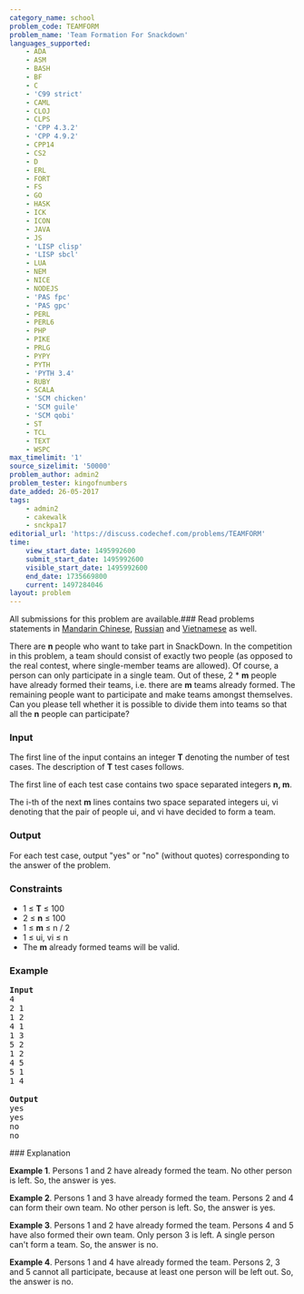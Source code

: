 ```yaml
---
category_name: school
problem_code: TEAMFORM
problem_name: 'Team Formation For Snackdown'
languages_supported:
    - ADA
    - ASM
    - BASH
    - BF
    - C
    - 'C99 strict'
    - CAML
    - CLOJ
    - CLPS
    - 'CPP 4.3.2'
    - 'CPP 4.9.2'
    - CPP14
    - CS2
    - D
    - ERL
    - FORT
    - FS
    - GO
    - HASK
    - ICK
    - ICON
    - JAVA
    - JS
    - 'LISP clisp'
    - 'LISP sbcl'
    - LUA
    - NEM
    - NICE
    - NODEJS
    - 'PAS fpc'
    - 'PAS gpc'
    - PERL
    - PERL6
    - PHP
    - PIKE
    - PRLG
    - PYPY
    - PYTH
    - 'PYTH 3.4'
    - RUBY
    - SCALA
    - 'SCM chicken'
    - 'SCM guile'
    - 'SCM qobi'
    - ST
    - TCL
    - TEXT
    - WSPC
max_timelimit: '1'
source_sizelimit: '50000'
problem_author: admin2
problem_tester: kingofnumbers
date_added: 26-05-2017
tags:
    - admin2
    - cakewalk
    - snckpa17
editorial_url: 'https://discuss.codechef.com/problems/TEAMFORM'
time:
    view_start_date: 1495992600
    submit_start_date: 1495992600
    visible_start_date: 1495992600
    end_date: 1735669800
    current: 1497284046
layout: problem
---
```

All submissions for this problem are available.### Read problems statements in [Mandarin Chinese](http://www.codechef.com/download/translated/SNCKPA17/mandarin/TEAMFORM.pdf), [Russian](http://www.codechef.com/download/translated/SNCKPA17/russian/TEAMFORM.pdf) and [Vietnamese](http://www.codechef.com/download/translated/SNCKPA17/vietnamese/TEAMFORM.pdf) as well.

There are **n** people who want to take part in SnackDown. In the competition in this problem, a team should consist of exactly two people (as opposed to the real contest, where single-member teams are allowed). Of course, a person can only participate in a single team. Out of these, 2 \* **m** people have already formed their teams, i.e. there are **m** teams already formed. The remaining people want to participate and make teams amongst themselves. Can you please tell whether it is possible to divide them into teams so that all the **n** people can participate?

### Input

The first line of the input contains an integer **T** denoting the number of test cases. The description of **T** test cases follows.

The first line of each test case contains two space separated integers **n, m**.

The i-th of the next **m** lines contains two space separated integers ui, vi denoting that the pair of people ui, and vi have decided to form a team.

### Output

For each test case, output "yes" or "no" (without quotes) corresponding to the answer of the problem.

### Constraints

- 1 ≤ **T** ≤ 100
- 2 ≤ **n** ≤ 100
- 1 ≤ **m** ≤ n / 2
- 1 ≤ ui, vi ≤ n
- The **m** already formed teams will be valid.

### Example

<pre>
<b>Input</b>
4
2 1
1 2
4 1
1 3
5 2
1 2
4 5
5 1
1 4

<b>Output</b>
yes
yes
no
no
</pre>### Explanation

**Example 1**. Persons 1 and 2 have already formed the team. No other person is left. So, the answer is yes.

**Example 2**. Persons 1 and 3 have already formed the team. Persons 2 and 4 can form their own team. No other person is left. So, the answer is yes.

**Example 3**. Persons 1 and 2 have already formed the team. Persons 4 and 5 have also formed their own team. Only person 3 is left. A single person can't form a team. So, the answer is no.

**Example 4**. Persons 1 and 4 have already formed the team. Persons 2, 3 and 5 cannot all participate, because at least one person will be left out. So, the answer is no.
